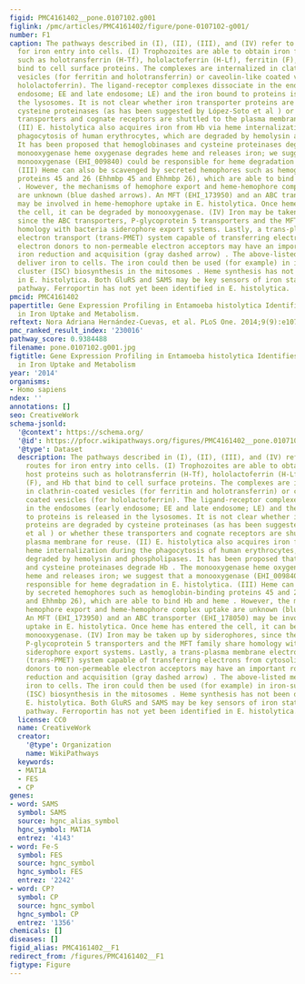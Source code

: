 ```yaml
---
figid: PMC4161402__pone.0107102.g001
figlink: /pmc/articles/PMC4161402/figure/pone-0107102-g001/
number: F1
caption: The pathways described in (I), (II), (III), and (IV) refer to potential routes
  for iron entry into cells. (I) Trophozoites are able to obtain iron from host proteins
  such as holotransferrin (H-Tf), hololactoferrin (H-Lf), ferritin (F), and Hb that
  bind to cell surface proteins. The complexes are internalized in clathrin-coated
  vesicles (for ferritin and holotransferrin) or caveolin-like coated vesicles (for
  hololactoferrin). The ligand-receptor complexes dissociate in the endosomes (early
  endosome; EE and late endosome; LE) and the iron bound to proteins is released in
  the lysosomes. It is not clear whether iron transporter proteins are degraded by
  cysteine proteinases (as has been suggested by López-Soto et al ) or whether these
  transporters and cognate receptors are shuttled to the plasma membrane for reuse.
  (II) E. histolytica also acquires iron from Hb via heme internalization during the
  phagocytosis of human erythrocytes, which are degraded by hemolysin and phospholipases.
  It has been proposed that hemoglobinases and cysteine proteinases degrade Hb . The
  monooxygenase heme oxygenase degrades heme and releases iron; we suggest that a
  monooxygenase (EHI_009840) could be responsible for heme degradation in E. histolytica.
  (III) Heme can also be scavenged by secreted hemophores such as hemoglobin-binding
  proteins 45 and 26 (Ehhmbp 45 and Ehhmbp 26), which are able to bind Hb and heme
  . However, the mechanisms of hemophore export and heme-hemophore complex uptake
  are unknown (blue dashed arrows). An MFT (EHI_173950) and an ABC transporter (EHI_178050)
  may be involved in heme-hemophore uptake in E. histolytica. Once heme has entered
  the cell, it can be degraded by monooxygenase. (IV) Iron may be taken up by siderophores,
  since the ABC transporters, P-glycoprotein 5 transporters and the MFT family share
  homology with bacteria siderophore export systems. Lastly, a trans-plasma membrane
  electron transport (trans-PMET) system capable of transferring electrons from cytosolic
  electron donors to non-permeable electron acceptors may have an important role in
  iron reduction and acquisition (gray dashed arrow) . The above-listed mechanisms
  deliver iron to cells. The iron could then be used (for example) in iron-sulfur
  cluster (ISC) biosynthesis in the mitosomes . Heme synthesis has not been described
  in E. histolytica. Both GluRS and SAMS may be key sensors of iron status in this
  pathway. Ferroportin has not yet been identified in E. histolytica.
pmcid: PMC4161402
papertitle: Gene Expression Profiling in Entamoeba histolytica Identifies Key Components
  in Iron Uptake and Metabolism.
reftext: Nora Adriana Hernández-Cuevas, et al. PLoS One. 2014;9(9):e107102.
pmc_ranked_result_index: '230016'
pathway_score: 0.9384488
filename: pone.0107102.g001.jpg
figtitle: Gene Expression Profiling in Entamoeba histolytica Identifies Key Components
  in Iron Uptake and Metabolism
year: '2014'
organisms:
- Homo sapiens
ndex: ''
annotations: []
seo: CreativeWork
schema-jsonld:
  '@context': https://schema.org/
  '@id': https://pfocr.wikipathways.org/figures/PMC4161402__pone.0107102.g001.html
  '@type': Dataset
  description: The pathways described in (I), (II), (III), and (IV) refer to potential
    routes for iron entry into cells. (I) Trophozoites are able to obtain iron from
    host proteins such as holotransferrin (H-Tf), hololactoferrin (H-Lf), ferritin
    (F), and Hb that bind to cell surface proteins. The complexes are internalized
    in clathrin-coated vesicles (for ferritin and holotransferrin) or caveolin-like
    coated vesicles (for hololactoferrin). The ligand-receptor complexes dissociate
    in the endosomes (early endosome; EE and late endosome; LE) and the iron bound
    to proteins is released in the lysosomes. It is not clear whether iron transporter
    proteins are degraded by cysteine proteinases (as has been suggested by López-Soto
    et al ) or whether these transporters and cognate receptors are shuttled to the
    plasma membrane for reuse. (II) E. histolytica also acquires iron from Hb via
    heme internalization during the phagocytosis of human erythrocytes, which are
    degraded by hemolysin and phospholipases. It has been proposed that hemoglobinases
    and cysteine proteinases degrade Hb . The monooxygenase heme oxygenase degrades
    heme and releases iron; we suggest that a monooxygenase (EHI_009840) could be
    responsible for heme degradation in E. histolytica. (III) Heme can also be scavenged
    by secreted hemophores such as hemoglobin-binding proteins 45 and 26 (Ehhmbp 45
    and Ehhmbp 26), which are able to bind Hb and heme . However, the mechanisms of
    hemophore export and heme-hemophore complex uptake are unknown (blue dashed arrows).
    An MFT (EHI_173950) and an ABC transporter (EHI_178050) may be involved in heme-hemophore
    uptake in E. histolytica. Once heme has entered the cell, it can be degraded by
    monooxygenase. (IV) Iron may be taken up by siderophores, since the ABC transporters,
    P-glycoprotein 5 transporters and the MFT family share homology with bacteria
    siderophore export systems. Lastly, a trans-plasma membrane electron transport
    (trans-PMET) system capable of transferring electrons from cytosolic electron
    donors to non-permeable electron acceptors may have an important role in iron
    reduction and acquisition (gray dashed arrow) . The above-listed mechanisms deliver
    iron to cells. The iron could then be used (for example) in iron-sulfur cluster
    (ISC) biosynthesis in the mitosomes . Heme synthesis has not been described in
    E. histolytica. Both GluRS and SAMS may be key sensors of iron status in this
    pathway. Ferroportin has not yet been identified in E. histolytica.
  license: CC0
  name: CreativeWork
  creator:
    '@type': Organization
    name: WikiPathways
  keywords:
  - MAT1A
  - FES
  - CP
genes:
- word: SAMS
  symbol: SAMS
  source: hgnc_alias_symbol
  hgnc_symbol: MAT1A
  entrez: '4143'
- word: Fe-S
  symbol: FES
  source: hgnc_symbol
  hgnc_symbol: FES
  entrez: '2242'
- word: CP?
  symbol: CP
  source: hgnc_symbol
  hgnc_symbol: CP
  entrez: '1356'
chemicals: []
diseases: []
figid_alias: PMC4161402__F1
redirect_from: /figures/PMC4161402__F1
figtype: Figure
---
```

